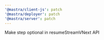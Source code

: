 ```yaml
---
'@mastra/client-js': patch
'@mastra/deployer': patch
'@mastra/server': patch
---
```


Make step optional in resumeStreamVNext API
